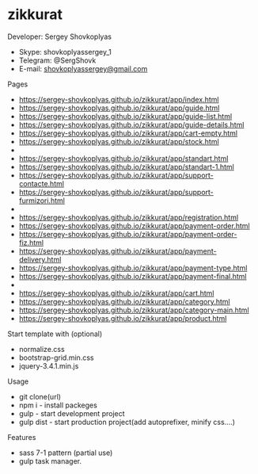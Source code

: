 # zikkurat

Developer: Sergey Shovkoplyas 
- Skype: shovkoplyassergey_1
- Telegram: @SergShovk
- E-mail: shovkoplyassergey@gmail.com

Pages
- https://sergey-shovkoplyas.github.io/zikkurat/app/index.html
- https://sergey-shovkoplyas.github.io/zikkurat/app/guide.html
- https://sergey-shovkoplyas.github.io/zikkurat/app/guide-list.html
- https://sergey-shovkoplyas.github.io/zikkurat/app/guide-details.html
- https://sergey-shovkoplyas.github.io/zikkurat/app/cart-empty.html
- https://sergey-shovkoplyas.github.io/zikkurat/app/stock.html
- 
- https://sergey-shovkoplyas.github.io/zikkurat/app/standart.html
- https://sergey-shovkoplyas.github.io/zikkurat/app/standart-1.html
- https://sergey-shovkoplyas.github.io/zikkurat/app/support-contacte.html
- https://sergey-shovkoplyas.github.io/zikkurat/app/support-furmizori.html
- 
- https://sergey-shovkoplyas.github.io/zikkurat/app/registration.html
- https://sergey-shovkoplyas.github.io/zikkurat/app/payment-order.html
- https://sergey-shovkoplyas.github.io/zikkurat/app/payment-order-fiz.html
- https://sergey-shovkoplyas.github.io/zikkurat/app/payment-delivery.html
- https://sergey-shovkoplyas.github.io/zikkurat/app/payment-type.html
- https://sergey-shovkoplyas.github.io/zikkurat/app/payment-final.html
- 
- https://sergey-shovkoplyas.github.io/zikkurat/app/cart.html
- https://sergey-shovkoplyas.github.io/zikkurat/app/category.html
- https://sergey-shovkoplyas.github.io/zikkurat/app/category-main.html
- https://sergey-shovkoplyas.github.io/zikkurat/app/product.html

Start template with (optional)
- normalize.css
- bootstrap-grid.min.css
- jquery-3.4.1.min.js

Usage 
- git clone(url)
- npm i      - install packeges
- gulp       - start development project
- gulp dist  - start production project(add autoprefixer, minify css....)

Features 
- sass 7-1 pattern (partial use)
- gulp task manager.
